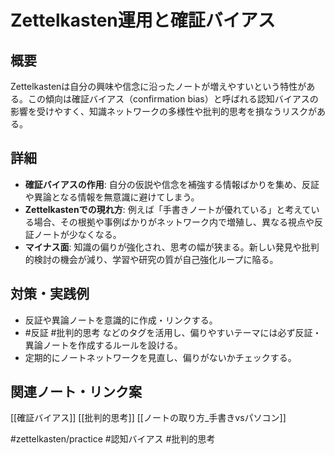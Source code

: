 # Zettelkasten運用と確証バイアス

## 概要
Zettelkastenは自分の興味や信念に沿ったノートが増えやすいという特性がある。この傾向は確証バイアス（confirmation bias）と呼ばれる認知バイアスの影響を受けやすく、知識ネットワークの多様性や批判的思考を損なうリスクがある。

## 詳細
- **確証バイアスの作用**: 自分の仮説や信念を補強する情報ばかりを集め、反証や異論となる情報を無意識に避けてしまう。
- **Zettelkastenでの現れ方**: 例えば「手書きノートが優れている」と考えている場合、その根拠や事例ばかりがネットワーク内で増殖し、異なる視点や反証ノートが少なくなる。
- **マイナス面**: 知識の偏りが強化され、思考の幅が狭まる。新しい発見や批判的検討の機会が減り、学習や研究の質が自己強化ループに陥る。

## 対策・実践例
- 反証や異論ノートを意識的に作成・リンクする。
- #反証 #批判的思考 などのタグを活用し、偏りやすいテーマには必ず反証・異論ノートを作成するルールを設ける。
- 定期的にノートネットワークを見直し、偏りがないかチェックする。

## 関連ノート・リンク案
[[確証バイアス]] [[批判的思考]] [[ノートの取り方_手書きvsパソコン]]

#zettelkasten/practice #認知バイアス #批判的思考
 